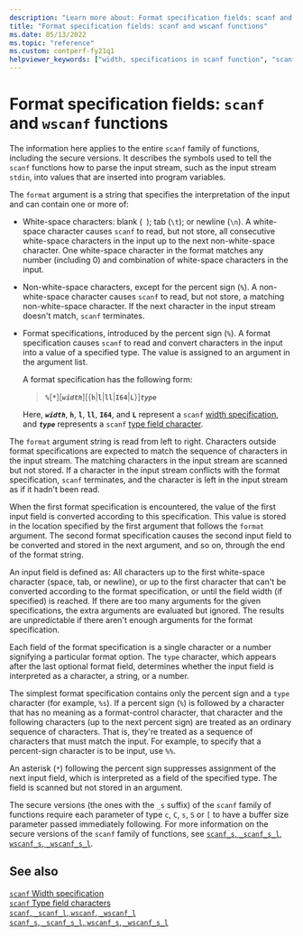 ```yaml
---
description: "Learn more about: Format specification fields: scanf and wscanf functions"
title: "Format specification fields: scanf and wscanf functions"
ms.date: 05/13/2022
ms.topic: "reference"
ms.custom: contperf-fy21q1
helpviewer_keywords: ["width, specifications in scanf function", "scanf format specifications", "scanf width specifications", "scanf type field characters", "type fields, scanf function", "format specification fields for scanf function", "type fields"]
---
```

# Format specification fields: `scanf` and `wscanf` functions

The information here applies to the entire `scanf` family of functions, including the secure versions. It describes the symbols used to tell the `scanf` functions how to parse the input stream, such as the input stream `stdin`, into values that are inserted into program variables.

The `format` argument is a string that specifies the interpretation of the input and can contain one or more of:

- White-space characters: blank (` `); tab (`\t`); or newline (`\n`). A white-space character causes `scanf` to read, but not store, all consecutive white-space characters in the input up to the next non-white-space character. One white-space character in the format matches any number (including 0) and combination of white-space characters in the input.

- Non-white-space characters, except for the percent sign (`%`). A non-white-space character causes `scanf` to read, but not store, a matching non-white-space character. If the next character in the input stream doesn't match, `scanf` terminates.

- Format specifications, introduced by the percent sign (`%`). A format specification causes `scanf` to read and convert characters in the input into a value of a specified type. The value is assigned to an argument in the argument list.

  A format specification has the following form:

  > **`%`**\[**`*`**]\[***`width`***]\[{**`h`**\|**`l`**\|**`ll`**\|**`I64`**\|**`L`**}]***`type`***

  Here, ***`width`***, **`h`**, **`l`**, **`ll`**, **`I64`**, and **`L`** represent a `scanf` [width specification](../c-runtime-library/scanf-width-specification.md), and ***`type`*** represents a `scanf` [type field character](../c-runtime-library/scanf-type-field-characters.md).

The `format` argument string is read from left to right. Characters outside format specifications are expected to match the sequence of characters in the input stream. The matching characters in the input stream are scanned but not stored. If a character in the input stream conflicts with the format specification, `scanf` terminates, and the character is left in the input stream as if it hadn't been read.

When the first format specification is encountered, the value of the first input field is converted according to this specification. This value is stored in the location specified by the first argument that follows the `format` argument. The second format specification causes the second input field to be converted and stored in the next argument, and so on, through the end of the format string.

An input field is defined as: All characters up to the first white-space character (space, tab, or newline), or up to the first character that can't be converted according to the format specification, or until the field width (if specified) is reached. If there are too many arguments for the given specifications, the extra arguments are evaluated but ignored. The results are unpredictable if there aren't enough arguments for the format specification.

Each field of the format specification is a single character or a number signifying a particular format option. The `type` character, which appears after the last optional format field, determines whether the input field is interpreted as a character, a string, or a number.

The simplest format specification contains only the percent sign and a `type` character (for example, `%s`). If a percent sign (`%`) is followed by a character that has no meaning as a format-control character, that character and the following characters (up to the next percent sign) are treated as an ordinary sequence of characters. That is, they're treated as a sequence of characters that must match the input. For example, to specify that a percent-sign character is to be input, use `%%`.

An asterisk (`*`) following the percent sign suppresses assignment of the next input field, which is interpreted as a field of the specified type. The field is scanned but not stored in an argument.

The secure versions (the ones with the `_s` suffix) of the `scanf` family of functions require each parameter of type `c`, `C`, `s`, `S` or `[` to have a buffer size parameter passed immediately following. For more information on the secure versions of the `scanf` family of functions, see [`scanf_s`, `_scanf_s_l`, `wscanf_s`, `_wscanf_s_l`](../c-runtime-library/reference/scanf-s-scanf-s-l-wscanf-s-wscanf-s-l.md).

## See also

[`scanf` Width specification](../c-runtime-library/scanf-width-specification.md)\
[`scanf` Type field characters](../c-runtime-library/scanf-type-field-characters.md)\
[`scanf`, `_scanf_l`, `wscanf`, `_wscanf_l`](../c-runtime-library/reference/scanf-scanf-l-wscanf-wscanf-l.md)\
[`scanf_s`, `_scanf_s_l`, `wscanf_s`, `_wscanf_s_l`](../c-runtime-library/reference/scanf-s-scanf-s-l-wscanf-s-wscanf-s-l.md)
